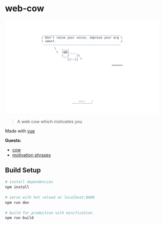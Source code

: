 # web-cow

![alt text](https://raw.githubusercontent.com/eightyfour/web-cow/master/src/assets/web-cow.png "Logo Title Text 1")

> A web cow which motivates you

Made with [vue](vuejs.org)

**Guests:**
 * [cow](https://www.npmjs.com/package/cowsay)
 * [motivation phrases](https://www.npmjs.com/package/motivation)

## Build Setup

``` bash
# install dependencies
npm install

# serve with hot reload at localhost:8080
npm run dev

# build for production with minification
npm run build
```
